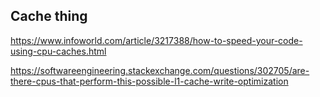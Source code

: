 ## Cache thing

https://www.infoworld.com/article/3217388/how-to-speed-your-code-using-cpu-caches.html

https://softwareengineering.stackexchange.com/questions/302705/are-there-cpus-that-perform-this-possible-l1-cache-write-optimization
